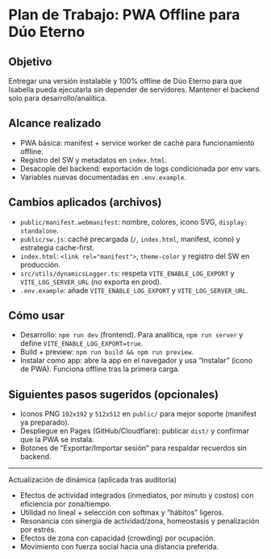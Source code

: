 # Plan de Trabajo: PWA Offline para Dúo Eterno

## Objetivo
Entregar una versión instalable y 100% offline de Dúo Eterno para que Isabella pueda ejecutarla sin depender de servidores. Mantener el backend solo para desarrollo/analítica.

## Alcance realizado
- PWA básica: manifest + service worker de caché para funcionamiento offline.
- Registro del SW y metadatos en `index.html`.
- Desacople del backend: exportación de logs condicionada por env vars.
- Variables nuevas documentadas en `.env.example`.

## Cambios aplicados (archivos)
- `public/manifest.webmanifest`: nombre, colores, icono SVG, `display: standalone`.
- `public/sw.js`: caché precargada (`/`, `index.html`, manifest, icono) y estrategia cache-first.
- `index.html`: `<link rel="manifest">`, `theme-color` y registro del SW en producción.
- `src/utils/dynamicsLogger.ts`: respeta `VITE_ENABLE_LOG_EXPORT` y `VITE_LOG_SERVER_URL` (no exporta en prod).
- `.env.example`: añade `VITE_ENABLE_LOG_EXPORT` y `VITE_LOG_SERVER_URL`.

## Cómo usar
- Desarrollo: `npm run dev` (frontend). Para analítica, `npm run server` y define `VITE_ENABLE_LOG_EXPORT=true`.
- Build + preview: `npm run build && npm run preview`.
- Instalar como app: abre la app en el navegador y usa “Instalar” (icono de PWA). Funciona offline tras la primera carga.

## Siguientes pasos sugeridos (opcionales)
- Iconos PNG `192x192` y `512x512` en `public/` para mejor soporte (manifest ya preparado).
- Despliegue en Pages (GitHub/Cloudflare): publicar `dist/` y confirmar que la PWA se instala.
- Botones de “Exportar/Importar sesión” para respaldar recuerdos sin backend.

---

Actualización de dinámica (aplicada tras auditoría)
- Efectos de actividad integrados (inmediatos, por minuto y costos) con eficiencia por zona/tiempo.
- Utilidad no lineal + selección con softmax y “hábitos” ligeros.
- Resonancia con sinergia de actividad/zona, homeostasis y penalización por estrés.
- Efectos de zona con capacidad (crowding) por ocupación.
- Movimiento con fuerza social hacia una distancia preferida.
